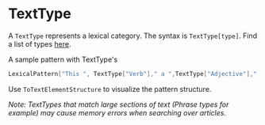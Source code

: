 # TextType

A `TextType` represents a lexical category. The syntax is `TextType[type]`. Find a list of types [here](https://reference.wolfram.com/language/guide/TextContentTypes.html).

A sample pattern with TextType's
```Mathematica
LexicalPattern["This ", TextType["Verb"]," a ",TextType["Adjective"]," ", TextType["Noun"],"!"]
```

Use `ToTextElementStructure` to visualize the pattern structure.

_Note: TextTypes that match large sections of text (Phrase types for example) may cause memory errors when searching over articles._
